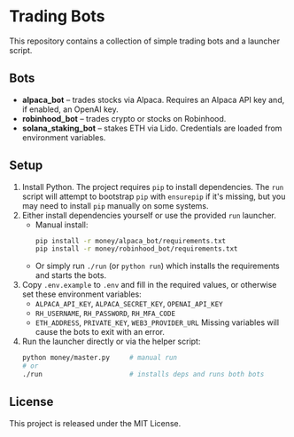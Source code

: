 # Trading Bots

This repository contains a collection of simple trading bots and a launcher script.

## Bots
- **alpaca_bot** – trades stocks via Alpaca. Requires an Alpaca API key and, if enabled, an OpenAI key.
- **robinhood_bot** – trades crypto or stocks on Robinhood.
- **solana_staking_bot** – stakes ETH via Lido. Credentials are loaded from environment variables.

## Setup
1. Install Python. The project requires `pip` to install dependencies.
   The `run` script will attempt to bootstrap `pip` with `ensurepip` if it's
   missing, but you may need to install `pip` manually on some systems.
2. Either install dependencies yourself or use the provided `run` launcher.
   - Manual install:
     ```bash
     pip install -r money/alpaca_bot/requirements.txt
     pip install -r money/robinhood_bot/requirements.txt
     ```
   - Or simply run `./run` (or `python run`) which installs the requirements and starts the bots.
3. Copy `.env.example` to `.env` and fill in the required values, or otherwise
  set these environment variables:
   - `ALPACA_API_KEY`, `ALPACA_SECRET_KEY`, `OPENAI_API_KEY`
   - `RH_USERNAME`, `RH_PASSWORD`, `RH_MFA_CODE`
   - `ETH_ADDRESS`, `PRIVATE_KEY`, `WEB3_PROVIDER_URL`
   Missing variables will cause the bots to exit with an error.
4. Run the launcher directly or via the helper script:
   ```bash
   python money/master.py     # manual run
   # or
   ./run                      # installs deps and runs both bots
   ```

## License

This project is released under the MIT License.
